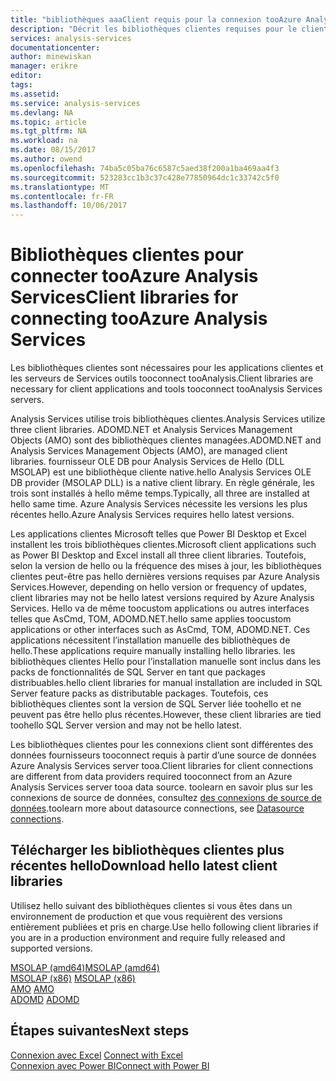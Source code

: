 ```yaml
---
title: "bibliothèques aaaClient requis pour la connexion tooAzure Analysis Services | Documents Microsoft"
description: "Décrit les bibliothèques clientes requises pour le client tooconnect outils et applications Azure Analysis Services"
services: analysis-services
documentationcenter: 
author: minewiskan
manager: erikre
editor: 
tags: 
ms.assetid: 
ms.service: analysis-services
ms.devlang: NA
ms.topic: article
ms.tgt_pltfrm: NA
ms.workload: na
ms.date: 08/15/2017
ms.author: owend
ms.openlocfilehash: 74ba5c05ba76c6587c5aed38f200a1ba469aa4f3
ms.sourcegitcommit: 523283cc1b3c37c428e77850964dc1c33742c5f0
ms.translationtype: MT
ms.contentlocale: fr-FR
ms.lasthandoff: 10/06/2017
---
```

# <a name="client-libraries-for-connecting-tooazure-analysis-services"></a><span data-ttu-id="19e99-103">Bibliothèques clientes pour connecter tooAzure Analysis Services</span><span class="sxs-lookup"><span data-stu-id="19e99-103">Client libraries for connecting tooAzure Analysis Services</span></span>

<span data-ttu-id="19e99-104">Les bibliothèques clientes sont nécessaires pour les applications clientes et les serveurs de Services outils tooconnect tooAnalysis.</span><span class="sxs-lookup"><span data-stu-id="19e99-104">Client libraries are necessary for client applications and tools tooconnect tooAnalysis Services servers.</span></span> 

<span data-ttu-id="19e99-105">Analysis Services utilise trois bibliothèques clientes.</span><span class="sxs-lookup"><span data-stu-id="19e99-105">Analysis Services utilize three client libraries.</span></span> <span data-ttu-id="19e99-106">ADOMD.NET et Analysis Services Management Objects (AMO) sont des bibliothèques clientes managées.</span><span class="sxs-lookup"><span data-stu-id="19e99-106">ADOMD.NET and Analysis Services Management Objects (AMO), are managed client libraries.</span></span> <span data-ttu-id="19e99-107">fournisseur OLE DB pour Analysis Services de Hello (DLL MSOLAP) est une bibliothèque cliente native.</span><span class="sxs-lookup"><span data-stu-id="19e99-107">hello Analysis Services OLE DB provider (MSOLAP DLL) is a native client library.</span></span> <span data-ttu-id="19e99-108">En règle générale, les trois sont installés à hello même temps.</span><span class="sxs-lookup"><span data-stu-id="19e99-108">Typically, all three are installed at hello same time.</span></span> <span data-ttu-id="19e99-109">Azure Analysis Services nécessite les versions les plus récentes hello.</span><span class="sxs-lookup"><span data-stu-id="19e99-109">Azure Analysis Services requires hello latest versions.</span></span> 

<span data-ttu-id="19e99-110">Les applications clientes Microsoft telles que Power BI Desktop et Excel installent les trois bibliothèques clientes.</span><span class="sxs-lookup"><span data-stu-id="19e99-110">Microsoft client applications such as Power BI Desktop and Excel install all three client libraries.</span></span> <span data-ttu-id="19e99-111">Toutefois, selon la version de hello ou la fréquence des mises à jour, les bibliothèques clientes peut-être pas hello dernières versions requises par Azure Analysis Services.</span><span class="sxs-lookup"><span data-stu-id="19e99-111">However, depending on hello version or frequency of updates, client libraries may not be hello latest versions required by Azure Analysis Services.</span></span> <span data-ttu-id="19e99-112">Hello va de même toocustom applications ou autres interfaces telles que AsCmd, TOM, ADOMD.NET.</span><span class="sxs-lookup"><span data-stu-id="19e99-112">hello same applies toocustom applications or other interfaces such as AsCmd, TOM, ADOMD.NET.</span></span> <span data-ttu-id="19e99-113">Ces applications nécessitent l’installation manuelle des bibliothèques de hello.</span><span class="sxs-lookup"><span data-stu-id="19e99-113">These applications require manually installing hello libraries.</span></span> <span data-ttu-id="19e99-114">les bibliothèques clientes Hello pour l’installation manuelle sont inclus dans les packs de fonctionnalités de SQL Server en tant que packages distribuables.</span><span class="sxs-lookup"><span data-stu-id="19e99-114">hello client libraries for manual installation are included in SQL Server feature packs as distributable packages.</span></span> <span data-ttu-id="19e99-115">Toutefois, ces bibliothèques clientes sont la version de SQL Server liée toohello et ne peuvent pas être hello plus récentes.</span><span class="sxs-lookup"><span data-stu-id="19e99-115">However, these client libraries are tied toohello SQL Server version and may not be hello latest.</span></span>  

<span data-ttu-id="19e99-116">Les bibliothèques clientes pour les connexions client sont différentes des données fournisseurs tooconnect requis à partir d’une source de données Azure Analysis Services server tooa.</span><span class="sxs-lookup"><span data-stu-id="19e99-116">Client libraries for client connections are different from data providers required tooconnect from an Azure Analysis Services server tooa data source.</span></span> <span data-ttu-id="19e99-117">toolearn en savoir plus sur les connexions de source de données, consultez [des connexions de source de données](analysis-services-datasource.md).</span><span class="sxs-lookup"><span data-stu-id="19e99-117">toolearn more about datasource connections, see [Datasource connections](analysis-services-datasource.md).</span></span>

## <a name="download-hello-latest-client-libraries"></a><span data-ttu-id="19e99-118">Télécharger les bibliothèques clientes plus récentes hello</span><span class="sxs-lookup"><span data-stu-id="19e99-118">Download hello latest client libraries</span></span>  
<span data-ttu-id="19e99-119">Utilisez hello suivant des bibliothèques clientes si vous êtes dans un environnement de production et que vous requièrent des versions entièrement publiées et pris en charge.</span><span class="sxs-lookup"><span data-stu-id="19e99-119">Use hello following client libraries if you are in a production environment and require fully released and supported versions.</span></span>

[<span data-ttu-id="19e99-120">MSOLAP (amd64)</span><span class="sxs-lookup"><span data-stu-id="19e99-120">MSOLAP (amd64)</span></span>](https://go.microsoft.com/fwlink/?linkid=829576)</br><span data-ttu-id="19e99-121">
[MSOLAP (x86)](https://go.microsoft.com/fwlink/?linkid=829575)</span><span class="sxs-lookup"><span data-stu-id="19e99-121">
[MSOLAP (x86)](https://go.microsoft.com/fwlink/?linkid=829575)</span></span></br><span data-ttu-id="19e99-122">
[AMO](https://go.microsoft.com/fwlink/?linkid=829578)</span><span class="sxs-lookup"><span data-stu-id="19e99-122">
[AMO](https://go.microsoft.com/fwlink/?linkid=829578)</span></span></br><span data-ttu-id="19e99-123">
[ADOMD](https://go.microsoft.com/fwlink/?linkid=829577)</span><span class="sxs-lookup"><span data-stu-id="19e99-123">
[ADOMD](https://go.microsoft.com/fwlink/?linkid=829577)</span></span></br>

## <a name="next-steps"></a><span data-ttu-id="19e99-124">Étapes suivantes</span><span class="sxs-lookup"><span data-stu-id="19e99-124">Next steps</span></span>
<span data-ttu-id="19e99-125">[Connexion avec Excel](analysis-services-connect-excel.md)  </span><span class="sxs-lookup"><span data-stu-id="19e99-125">[Connect with Excel](analysis-services-connect-excel.md)  </span></span>  
[<span data-ttu-id="19e99-126">Connexion avec Power BI</span><span class="sxs-lookup"><span data-stu-id="19e99-126">Connect with Power BI</span></span>](analysis-services-connect-pbi.md)
